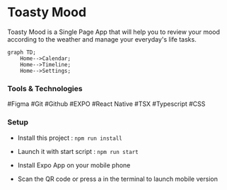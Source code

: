 # Toasty Mood

<!-- <img src="./frontend/src/assets/MoodGood.png" width="70" height="70"/> -->

Toasty Mood is a Single Page App that will help you to review your mood according to the weather and manage your everyday's life tasks.

```mermaid
graph TD;
    Home-->Calendar;
    Home-->Timeline;
    Home-->Settings;
```

### Tools & Technologies

#Figma
#Git
#Github
#EXPO
#React Native
#TSX
#Typescript
#CSS

### Setup

- Install this project : `npm run install`

- Launch it with start script : `npm run start`

- Install Expo App on your mobile phone

- Scan the QR code or press a in the terminal to launch mobile version
